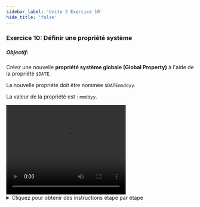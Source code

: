```yaml
---
sidebar_label: 'Unite 3 Exercice 10'
hide_title: 'false'
---
```


### Exercice 10: Définir une propriété système

##### Objectif:

Créez une nouvelle **propriété système globale (Global Property)** à l'aide de la propriété ```$DATE```.

La nouvelle propriété doit être nommée ```$DATEmmddyy```.

La valeur de la propriété est : ```mmddyy```.


<div>
<video width="320" height="240" controls>
  <source src="videobasic/U3E10.mp4" type="video/mp4"></source>
Your browser does not support the video tag.
</video>
</div>

<details>

<summary>Cliquez pour obtenir des instructions étape par étape</summary>

1. Sous la rubrique **Administration**, double-cliquez sur **Global Properties**.
2. Cliquez sur le menu déroulant **Sélectionner Global Property** sélectionnez ```$DATE```.
3. Cliquez sur le bouton **Copie** (en haut à droite) ou appuyez sur Ctrl + Insert
4. Conservez le nom ```$DATE``` mais ajoutez le format que vous souhaitez utiliser.
    * Exemple : ``$DATEmmddyy``
5. Cliquez sur le bouton **OK**.
6. Modifiez **Valuer** au format de date que vous avez spécifié dans le nom.
7. Cliquez sur le bouton **Sauvegarder** dans la barre d'outils **Propriétés globales**.
8. Fermez l'onglet **Global Properties**.

</details>